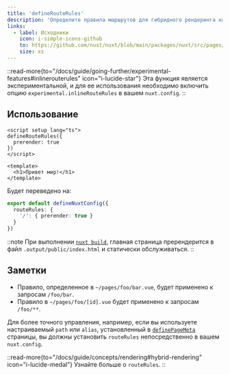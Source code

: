 ```yaml
---
title: 'defineRouteRules'
description: 'Определите правила маршрутов для гибридного рендеринга на уровне страницы.'
links:
  - label: Исходники
    icon: i-simple-icons-github
    to: https://github.com/nuxt/nuxt/blob/main/packages/nuxt/src/pages/runtime/composables.ts
    size: xs
---
```


::read-more{to="/docs/guide/going-further/experimental-features#inlinerouterules" icon="i-lucide-star"}
Эта функция является экспериментальной, и для ее использования необходимо включить опцию `experimental.inlineRouteRules` в вашем `nuxt.config`.
::

## Использование

```vue [pages/index.vue]
<script setup lang="ts">
defineRouteRules({
  prerender: true
})
</script>

<template>
  <h1>Привет мир!</h1>
</template>
```

Будет переведено на:

```ts [nuxt.config.ts]
export default defineNuxtConfig({
  routeRules: {
    '/': { prerender: true }
  }
})
```

::note
При выполнении [`nuxt build`](/docs/api/commands/build), главная страница пререндерится в файл `.output/public/index.html` и статически обслуживаться.
::

## Заметки

- Правило, определенное в `~/pages/foo/bar.vue`, будет применено к запросам `/foo/bar`.
- Правило в `~/pages/foo/[id].vue` будет применено к запросам `/foo/**`.

Для более точного управления, например, если вы используете настраиваемый `path` или `alias`, установленный в [`definePageMeta`](/docs/api/utils/define-page-meta) страницы, вы должны установить `routeRules` непосредственно в вашем `nuxt.config`.

::read-more{to="/docs/guide/concepts/rendering#hybrid-rendering" icon="i-lucide-medal"}
Узнайте больше о `routeRules`.
::
